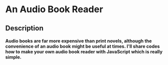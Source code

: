 # An Audio Book Reader

## Description
#### Audio books are far more expensive than print novels, although the convenience of an audio book might be useful at times. I'll share codes how to make your own audio book reader with JavaScript which is really simple.
